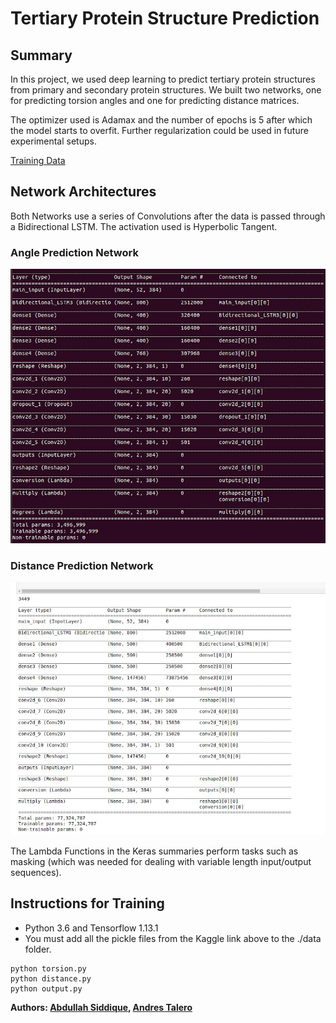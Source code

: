 # Tertiary Protein Structure Prediction

## Summary
In this project, we used deep learning to predict tertiary protein structures from primary and secondary protein structures. We built two networks, one for predicting torsion angles and one for predicting distance matrices.

The optimizer used is Adamax and the number of epochs is 5 after which the model starts to overfit. Further regularization could be used in future experimental setups.

[Training Data](https://www.kaggle.com/c/cu-deep-learning-spring19-hw2/data)

## Network Architectures
Both Networks use a series of Convolutions after the data is passed through a Bidirectional LSTM. The activation used is Hyperbolic Tangent. 
### Angle Prediction Network
![alt text](https://github.com/atalero/protein_prediction/blob/master/angle_network.png)
### Distance Prediction Network
![alt text](https://github.com/atalero/protein_prediction/blob/master/distance_network.png)

The Lambda Functions in the Keras summaries perform tasks such as masking (which was needed for dealing with variable length input/output sequences).

## Instructions for Training
* Python 3.6 and Tensorflow 1.13.1
* You must add all the pickle files from the Kaggle link above to the ./data folder.

```
python torsion.py
python distance.py
python output.py
```

**Authors: [Abdullah Siddique](https://github.com/s-abdullah), [Andres Talero](https://github.com/atalero)**
